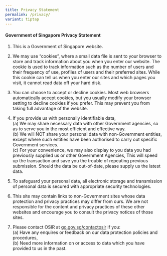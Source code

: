 ```yaml
---
title: Privacy Statement
permalink: /privacy/
variant: tiptap
---
```

<h4><strong>Government of Singapore Privacy Statement</strong></h4>
<ol data-tight="true" class="tight">
<li>
<p>This is a Government of Singapore website.
<br>
</p>
</li>
<li>
<p>We may use “cookies”, where a small data file is sent to your browser
to store and track information about you when you enter our website. The
cookie is used to track information such as the number of users and their
frequency of use, profiles of users and their preferred sites. While this
cookie can tell us when you enter our sites and which pages you visit,
it cannot read data off your hard disk.
<br>
</p>
</li>
<li>
<p>You can choose to accept or decline cookies. Most web browsers automatically
accept cookies, but you usually modify your browser setting to decline
cookies if you prefer. This may prevent you from taking full advantage
of the website.
<br>
</p>
</li>
<li>
<p>If you provide us with personally identifiable data,
<br>(a) We may share necessary data with other Government agencies, so as
to serve you in the most efficient and effective way.
<br>(b) We will NOT share your personal data with non-Government entities,
except where such entities have been authorised to carry out specific Government
services.
<br>(c) For your convenience, we may also display to you data you had previously
supplied us or other Government Agencies, This will speed up the transaction
and save you the trouble of repeating previous submission. Should the data
be out-of-date, please supply us the latest data.
<br>
</p>
</li>
<li>
<p>To safeguard your personal data, all electronic storage and transmission
of personal data is secured with appropriate security technologies.
<br>
</p>
</li>
<li>
<p>This site may contain links to non-Government sites whose data protection
and privacy practices may differ from ours. We are not responsible for
the content and privacy practices of these other websites and encourage
you to consult the privacy notices of those sites.
<br>
</p>
</li>
<li>
<p>Please contact&nbsp;OSIR at <a href="https://go.gov.sg/contactosir&quot;>go.gov.sg/contactosir" rel="noopener noreferrer nofollow" target="_blank">go.gov.sg/contactosir</a>&nbsp;if
you:
<br>(a) Have any enquires or feedback on our data protection policies and
procedures,
<br>(b) Need more information on or access to data which you have provided
to us in the past.</p>
</li>
</ol>
<p></p>